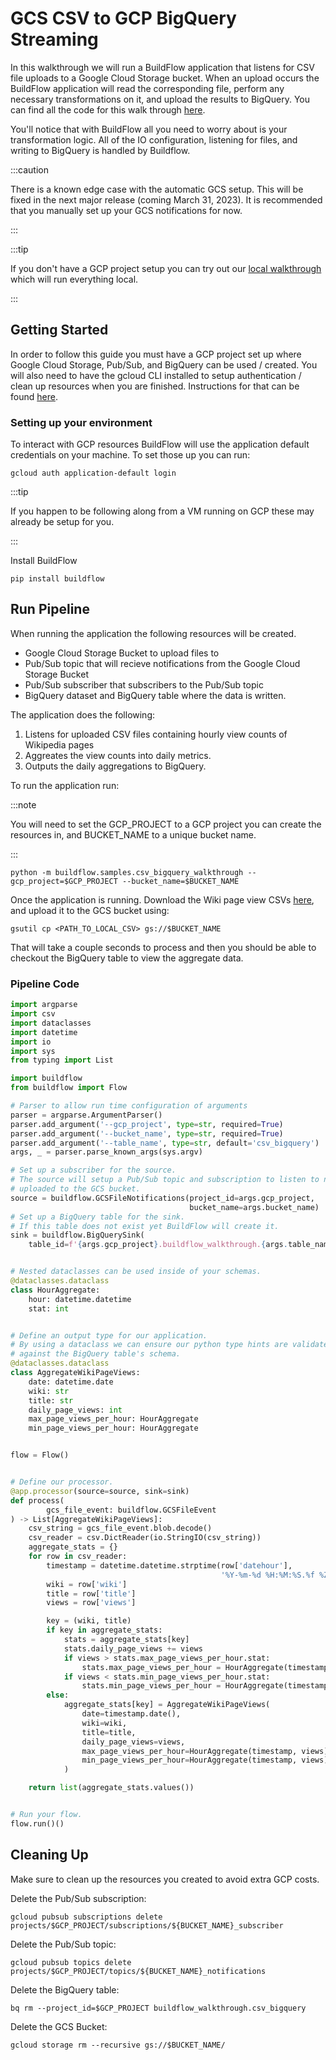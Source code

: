 # GCS CSV to GCP BigQuery Streaming

In this walkthrough we will run a BuildFlow application that listens for CSV file uploads to a Google Cloud Storage bucket. When an upload occurs the BuildFlow application will read the corresponding file, perform any necessary transformations on it, and upload the results to BigQuery. You can find all the code for this walk through [here](https://github.com/launchflow/buildflow/blob/main/buildflow/samples/csv_bigquery_walkthrough.py).

You'll notice that with BuildFlow all you need to worry about is your transformation logic. All of the IO configuration, listening for files, and writing to BigQuery is handled by Buildflow.

:::caution

There is a known edge case with the automatic GCS setup. This will be fixed in the next major release (coming March 31, 2023). It is recommended that you manually set up your GCS notifications for now.

:::

:::tip

If you don't have a GCP project setup you can try out our [local walkthrough](./local_pubsub_streaming.md) which will run everything local.

:::

## Getting Started

In order to follow this guide you must have a GCP project set up where Google Cloud Storage, Pub/Sub, and BigQuery can be used / created. You will also need to have the gcloud CLI installed to setup authentication / clean up resources when you are finished. Instructions for that can be found [here](https://cloud.google.com/sdk/docs/install).

### Setting up your environment

To interact with GCP resources BuildFlow will use the application default
credentials on your machine. To set those up you can run:

```
gcloud auth application-default login
```

:::tip

If you happen to be following along from a VM running on GCP these may already
be setup for you.

:::

Install BuildFlow

```
pip install buildflow
```

## Run Pipeline

When running the application the following resources will be created.

- Google Cloud Storage Bucket to upload files to
- Pub/Sub topic that will recieve notifications from the Google Cloud Storage Bucket
- Pub/Sub subscriber that subscribers to the Pub/Sub topic
- BigQuery dataset and BigQuery table where the data is written.

The application does the following:

1. Listens for uploaded CSV files containing hourly view counts of Wikipedia pages
2. Aggreates the view counts into daily metrics.
3. Outputs the daily aggregations to BigQuery.

To run the application run:

:::note

You will need to set the GCP_PROJECT to a GCP project you can create the resources in, and BUCKET_NAME to a unique bucket name.

:::

```
python -m buildflow.samples.csv_bigquery_walkthrough --gcp_project=$GCP_PROJECT --bucket_name=$BUCKET_NAME
```

Once the application is running. Download the Wiki page view CSVs [here](./assets/wiki_page_views.csv), and upload it to the GCS bucket using:

```
gsutil cp <PATH_TO_LOCAL_CSV> gs://$BUCKET_NAME
```

That will take a couple seconds to process and then you should be able to checkout the BigQuery table to view the aggregate data.

### Pipeline Code

```python
import argparse
import csv
import dataclasses
import datetime
import io
import sys
from typing import List

import buildflow
from buildflow import Flow

# Parser to allow run time configuration of arguments
parser = argparse.ArgumentParser()
parser.add_argument('--gcp_project', type=str, required=True)
parser.add_argument('--bucket_name', type=str, required=True)
parser.add_argument('--table_name', type=str, default='csv_bigquery')
args, _ = parser.parse_known_args(sys.argv)

# Set up a subscriber for the source.
# The source will setup a Pub/Sub topic and subscription to listen to new files
# uploaded to the GCS bucket.
source = buildflow.GCSFileNotifications(project_id=args.gcp_project,
                                        bucket_name=args.bucket_name)
# Set up a BigQuery table for the sink.
# If this table does not exist yet BuildFlow will create it.
sink = buildflow.BigQuerySink(
    table_id=f'{args.gcp_project}.buildflow_walkthrough.{args.table_name}')


# Nested dataclasses can be used inside of your schemas.
@dataclasses.dataclass
class HourAggregate:
    hour: datetime.datetime
    stat: int


# Define an output type for our application.
# By using a dataclass we can ensure our python type hints are validated
# against the BigQuery table's schema.
@dataclasses.dataclass
class AggregateWikiPageViews:
    date: datetime.date
    wiki: str
    title: str
    daily_page_views: int
    max_page_views_per_hour: HourAggregate
    min_page_views_per_hour: HourAggregate


flow = Flow()


# Define our processor.
@app.processor(source=source, sink=sink)
def process(
        gcs_file_event: buildflow.GCSFileEvent
) -> List[AggregateWikiPageViews]:
    csv_string = gcs_file_event.blob.decode()
    csv_reader = csv.DictReader(io.StringIO(csv_string))
    aggregate_stats = {}
    for row in csv_reader:
        timestamp = datetime.datetime.strptime(row['datehour'],
                                               '%Y-%m-%d %H:%M:%S.%f %Z')
        wiki = row['wiki']
        title = row['title']
        views = row['views']

        key = (wiki, title)
        if key in aggregate_stats:
            stats = aggregate_stats[key]
            stats.daily_page_views += views
            if views > stats.max_page_views_per_hour.stat:
                stats.max_page_views_per_hour = HourAggregate(timestamp, views)
            if views < stats.min_page_views_per_hour.stat:
                stats.min_page_views_per_hour = HourAggregate(timestamp, views)
        else:
            aggregate_stats[key] = AggregateWikiPageViews(
                date=timestamp.date(),
                wiki=wiki,
                title=title,
                daily_page_views=views,
                max_page_views_per_hour=HourAggregate(timestamp, views),
                min_page_views_per_hour=HourAggregate(timestamp, views),
            )

    return list(aggregate_stats.values())


# Run your flow.
flow.run()()
```

## Cleaning Up

Make sure to clean up the resources you created to avoid extra GCP costs.

Delete the Pub/Sub subscription:

```
gcloud pubsub subscriptions delete projects/$GCP_PROJECT/subscriptions/${BUCKET_NAME}_subscriber
```

Delete the Pub/Sub topic:

```
gcloud pubsub topics delete projects/$GCP_PROJECT/topics/${BUCKET_NAME}_notifications
```

Delete the BigQuery table:

```
bq rm --project_id=$GCP_PROJECT buildflow_walkthrough.csv_bigquery
```

Delete the GCS Bucket:

```
gcloud storage rm --recursive gs://$BUCKET_NAME/
```
